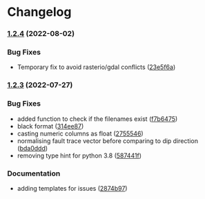 # Changelog

### [1.2.4](https://www.github.com/Loop3D/map2loop-2/compare/v1.2.3...v1.2.4) (2022-08-02)


### Bug Fixes

* Temporary fix to avoid rasterio/gdal conflicts ([23e5f6a](https://www.github.com/Loop3D/map2loop-2/commit/23e5f6a9fce11281add61161fb0d6637b37d1da9))

### [1.2.3](https://www.github.com/Loop3D/map2loop-2/compare/v1.2.2...v1.2.3) (2022-07-27)


### Bug Fixes

* added function to check if the filenames exist ([f7b6475](https://www.github.com/Loop3D/map2loop-2/commit/f7b6475333a74895644a3f6b19dcb3bd750f5fc0))
* black format ([314ee87](https://www.github.com/Loop3D/map2loop-2/commit/314ee87f5f8a266ac2ab724f0b3faff2bb89e20d))
* casting numeric columns as float ([2755546](https://www.github.com/Loop3D/map2loop-2/commit/275554669d70c5319d81fd58c1afd2497d02685c))
* normalising fault trace vector before comparing to dip direction ([bda0ddd](https://www.github.com/Loop3D/map2loop-2/commit/bda0dddfd6d4dee0cc6b347d62ac08da540671db))
* removing type hint for python 3.8 ([587441f](https://www.github.com/Loop3D/map2loop-2/commit/587441fb87b7fdf34ef6abe66cc1b771cf0d94c8))


### Documentation

* adding templates for issues ([2874b97](https://www.github.com/Loop3D/map2loop-2/commit/2874b97feb883078a5e7af7a8a86fd78ec76bada))
